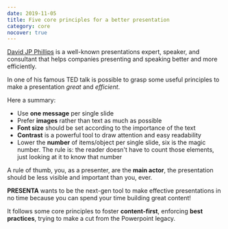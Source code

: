 ```yaml
---
date: 2019-11-05
title: Five core principles for a better presentation
category: core
nocover: true
---
```


[David JP Phillips](https://www.davidjpphillips.com/) is a well-known presentations expert, speaker, and consultant that helps companies presenting and speaking better and more efficiently.

In one of his famous TED talk is possible to grasp some useful principles to make a presentation *great* and *efficient*. 

Here a summary:

- Use **one message** per single slide
- Prefer **images** rather than text as much as possible
- **Font size** should be set according to the importance of the text
- **Contrast** is a powerful tool to draw attention and easy readability
- Lower the **number** of items/object per single slide, six is the magic number. The rule is: the reader doesn't have to count those elements, just looking at it to know that number

A rule of thumb, you, as a presenter, are the **main actor**, the presentation should be less visible and important than you, ever.

**PRESENTA** wants to be the next-gen tool to make effective presentations in no time because you can spend your time building great content!

It follows some core principles to foster **content-first**, enforcing **best practices**, trying to make a cut from the Powerpoint legacy.